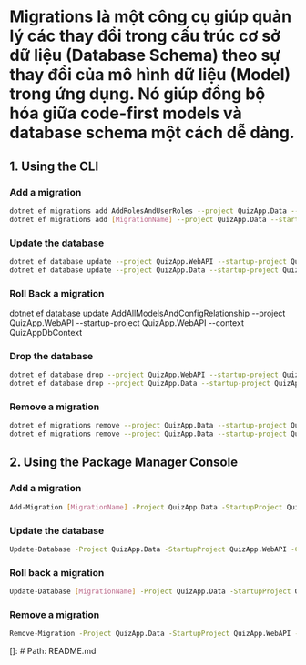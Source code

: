 # Migrations là một công cụ giúp quản lý các thay đổi trong cấu trúc cơ sở dữ liệu (Database Schema) theo sự thay đổi của mô hình dữ liệu (Model) trong ứng dụng. Nó giúp đồng bộ hóa giữa code-first models và database schema một cách dễ dàng.

## 1. Using the CLI

### Add a migration
```bash
dotnet ef migrations add AddRolesAndUserRoles --project QuizApp.Data --startup-project QuizApp.WebAPI --context QuizAppDbContext --output-dir Migrations
dotnet ef migrations add [MigrationName] --project QuizApp.Data --startup-project QuizApp.WebAPI --context StorageDbContext --output-dir Migrations/Storage
```

### Update the database
```bash
dotnet ef database update --project QuizApp.WebAPI --startup-project QuizApp.WebAPI --context QuizAppDbContext
dotnet ef database update --project QuizApp.Data --startup-project QuizApp.WebAPI --context StorageDbContext
```

### Roll Back a migration
dotnet ef database update AddAllModelsAndConfigRelationship --project QuizApp.WebAPI --startup-project QuizApp.WebAPI --context QuizAppDbContext
### Drop the database
```bash
dotnet ef database drop --project QuizApp.WebAPI --startup-project QuizApp.WebAPI --context QuizAppDbContext
dotnet ef database drop --project QuizApp.Data --startup-project QuizApp.WebAPI --context StorageDbContext
```

### Remove a migration
```bash
dotnet ef migrations remove --project QuizApp.Data --startup-project QuizApp.WebAPI --context QuizAppDbContext
dotnet ef migrations remove --project QuizApp.Data --startup-project QuizApp.WebAPI --context StorageDbContext
```

## 2. Using the Package Manager Console
### Add a migration
```bash
Add-Migration [MigrationName] -Project QuizApp.Data -StartupProject QuizApp.WebAPI -Context QuizAppDbContext -OutputDir QuizApp.Data/Migrations
```

### Update the database
```bash
Update-Database -Project QuizApp.Data -StartupProject QuizApp.WebAPI -Context QuizAppDbContext
```

### Roll back a migration
```bash
Update-Database [MigrationName] -Project QuizApp.Data -StartupProject QuizApp.WebAPI -Context QuizAppDbContext
```

### Remove a migration
```bash
Remove-Migration -Project QuizApp.Data -StartupProject QuizApp.WebAPI -Context QuizAppDbContext
```

[]: # Path: README.md
